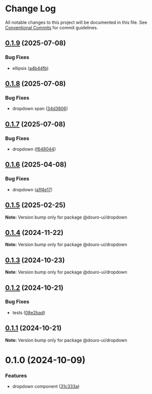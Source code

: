 # Change Log

All notable changes to this project will be documented in this file.
See [Conventional Commits](https://conventionalcommits.org) for commit guidelines.

## [0.1.9](https://github.com/Douro-ui/design-system/compare/@douro-ui/dropdown@0.1.8...@douro-ui/dropdown@0.1.9) (2025-07-08)

### Bug Fixes

- ellipsis ([a4b44fb](https://github.com/Douro-ui/design-system/commit/a4b44fb4cc1cf7fc8e882c59e1fed0814a5ae134))

## [0.1.8](https://github.com/Douro-ui/design-system/compare/@douro-ui/dropdown@0.1.7...@douro-ui/dropdown@0.1.8) (2025-07-08)

### Bug Fixes

- dropdown span ([34d3806](https://github.com/Douro-ui/design-system/commit/34d38068a0cb6bc46a97f258d86ab13ce2763712))

## [0.1.7](https://github.com/Douro-ui/design-system/compare/@douro-ui/dropdown@0.1.6...@douro-ui/dropdown@0.1.7) (2025-07-08)

### Bug Fixes

- dropdown ([f648044](https://github.com/Douro-ui/design-system/commit/f64804420d9fb1236bb9133aa2509550f7849956))

## [0.1.6](https://github.com/Douro-ui/design-system/compare/@douro-ui/dropdown@0.1.5...@douro-ui/dropdown@0.1.6) (2025-04-08)

### Bug Fixes

- dropdown ([a1f4e17](https://github.com/Douro-ui/design-system/commit/a1f4e17e5dd71ab6932bfe4f03912cf907e6a8f1))

## [0.1.5](https://github.com/Douro-ui/design-system/compare/@douro-ui/dropdown@0.1.4...@douro-ui/dropdown@0.1.5) (2025-02-25)

**Note:** Version bump only for package @douro-ui/dropdown

## [0.1.4](https://github.com/Douro-ui/design-system/compare/@douro-ui/dropdown@0.1.3...@douro-ui/dropdown@0.1.4) (2024-11-22)

**Note:** Version bump only for package @douro-ui/dropdown

## [0.1.3](https://github.com/Douro-ui/design-system/compare/@douro-ui/dropdown@0.1.2...@douro-ui/dropdown@0.1.3) (2024-10-23)

**Note:** Version bump only for package @douro-ui/dropdown

## [0.1.2](https://github.com/Douro-ui/design-system/compare/@douro-ui/dropdown@0.1.1...@douro-ui/dropdown@0.1.2) (2024-10-21)

### Bug Fixes

- tests ([08e2bad](https://github.com/Douro-ui/design-system/commit/08e2bad07fcebdf8f765123b5d145ed8b3b44fc7))

## [0.1.1](https://github.com/Douro-ui/design-system/compare/@douro-ui/dropdown@0.1.0...@douro-ui/dropdown@0.1.1) (2024-10-21)

**Note:** Version bump only for package @douro-ui/dropdown

# 0.1.0 (2024-10-09)

### Features

- dropdown component ([31c333a](https://github.com/Douro-ui/design-system/commit/31c333a26fab449ed1ab171bd17be8cec5334966))
